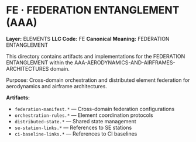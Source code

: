 # FE · FEDERATION ENTANGLEMENT (AAA)

**Layer:** ELEMENTS
**LLC Code:** FE
**Canonical Meaning:** FEDERATION ENTANGLEMENT

This directory contains artifacts and implementations for the FEDERATION ENTANGLEMENT within the AAA-AERODYNAMICS-AND-AIRFRAMES-ARCHITECTURES domain.

Purpose: Cross-domain orchestration and distributed element federation for aerodynamics and airframe architectures.

**Artifacts:**
- `federation-manifest.*` — Cross-domain federation configurations
- `orchestration-rules.*` — Element coordination protocols
- `distributed-state.*` — Shared state management
- `se-station-links.*` — References to SE stations
- `ci-baseline-links.*` — References to CI baselines